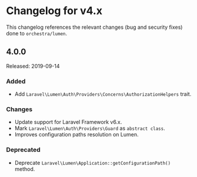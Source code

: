 # Changelog for v4.x

This changelog references the relevant changes (bug and security fixes) done to `orchestra/lumen`.

## 4.0.0

Released: 2019-09-14

### Added

* Add `Laravel\Lumen\Auth\Providers\Concerns\AuthorizationHelpers` trait.

### Changes

* Update support for Laravel Framework v6.x.
* Mark `Laravel\Lumen\Auth\Providers\Guard` as `abstract class`.
* Improves configuration paths resolution on Lumen.

### Deprecated

* Deprecate `Laravel\Lumen\Application::getConfigurationPath()` method.

